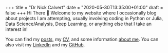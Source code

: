 +++
title = "Dr Nick Calvert"
date = "2020-05-30T13:35:00+01:00"
draft = false
+++
Hi There :wave: Welcome to my website where I occasionally blog about projects I am attempting, usually involving coding in Python or Julia, Data Science/Analysis, Deep Learning, or anything else that I take an interest in!

You can find my [posts](/posts/), my [CV](/cv/cv.pdf), and some information [about me](/about/). You can also visit my [LinkedIn](https://www.linkedin.com/in/nickcalvert/) and my [GitHub](https://github.com/ncalvertuk).

